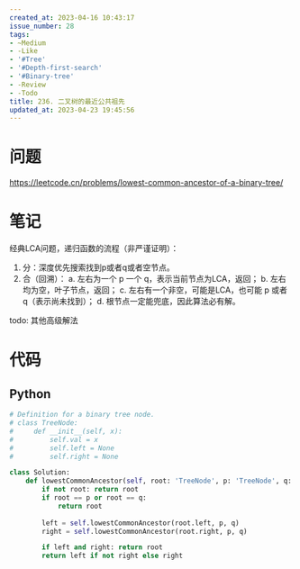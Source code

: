 ```yaml
---
created_at: 2023-04-16 10:43:17
issue_number: 28
tags:
- ~Medium
- -Like
- '#Tree'
- '#Depth-first-search'
- '#Binary-tree'
- -Review
- -Todo
title: 236. 二叉树的最近公共祖先
updated_at: 2023-04-23 19:45:56
---
```


# 问题

https://leetcode.cn/problems/lowest-common-ancestor-of-a-binary-tree/

# 笔记

经典LCA问题，递归函数的流程（非严谨证明）：
1. 分：深度优先搜索找到p或者q或者空节点。
2. 合（回溯）：
  a. 左右为一个 p 一个 q，表示当前节点为LCA，返回；
  b. 左右均为空，叶子节点，返回；
  c. 左右有一个非空，可能是LCA，也可能 p 或者 q（表示尚未找到）；
  d. 根节点一定能兜底，因此算法必有解。

todo: 其他高级解法

# 代码

## Python

```python
# Definition for a binary tree node.
# class TreeNode:
#     def __init__(self, x):
#         self.val = x
#         self.left = None
#         self.right = None

class Solution:
    def lowestCommonAncestor(self, root: 'TreeNode', p: 'TreeNode', q: 'TreeNode') -> 'TreeNode':
        if not root: return root
        if root == p or root == q:
            return root
        
        left = self.lowestCommonAncestor(root.left, p, q)
        right = self.lowestCommonAncestor(root.right, p, q)

        if left and right: return root
        return left if not right else right
        
```
